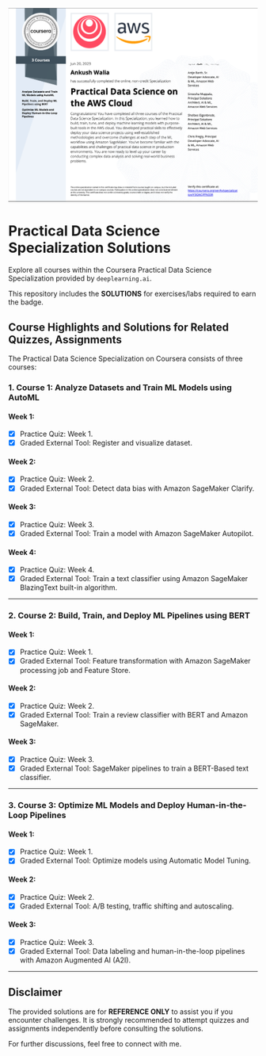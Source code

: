 ![CERTIFICATE](https://github.com/Ankushwalia07/practical-data-science-specialization/blob/e69f965c8432ffedd690a85c0aadc36d73cb88f7/Certificate.png)

# Practical Data Science Specialization Solutions

Explore all courses within the Coursera Practical Data Science Specialization provided by `deeplearning.ai`.

This repository includes the **SOLUTIONS** for exercises/labs required to earn the badge.

## Course Highlights and Solutions for Related Quizzes, Assignments

The Practical Data Science Specialization on Coursera consists of three courses:

### 1. Course 1: Analyze Datasets and Train ML Models using AutoML

#### Week 1:

- [x] Practice Quiz: Week 1.
- [x] Graded External Tool: Register and visualize dataset.

#### Week 2:

- [x] Practice Quiz: Week 2.
- [x] Graded External Tool: Detect data bias with Amazon SageMaker Clarify.

#### Week 3:

- [x] Practice Quiz: Week 3.
- [x] Graded External Tool: Train a model with Amazon SageMaker Autopilot.

#### Week 4:

- [x] Practice Quiz: Week 4.
- [x] Graded External Tool: Train a text classifier using Amazon SageMaker BlazingText built-in algorithm.

---

### 2. Course 2: Build, Train, and Deploy ML Pipelines using BERT

#### Week 1:

- [x] Practice Quiz: Week 1.
- [x] Graded External Tool: Feature transformation with Amazon SageMaker processing job and Feature Store.

#### Week 2:

- [x] Practice Quiz: Week 2.
- [x] Graded External Tool: Train a review classifier with BERT and Amazon SageMaker.

#### Week 3:

- [x] Practice Quiz: Week 3.
- [x] Graded External Tool: SageMaker pipelines to train a BERT-Based text classifier.

---

### 3. Course 3: Optimize ML Models and Deploy Human-in-the-Loop Pipelines

#### Week 1:

- [x] Practice Quiz: Week 1.
- [x] Graded External Tool: Optimize models using Automatic Model Tuning.

#### Week 2:

- [x] Practice Quiz: Week 2.
- [x] Graded External Tool: A/B testing, traffic shifting and autoscaling.

#### Week 3:

- [x] Practice Quiz: Week 3.
- [x] Graded External Tool: Data labeling and human-in-the-loop pipelines with Amazon Augmented AI (A2I).

---

## Disclaimer

The provided solutions are for **REFERENCE ONLY** to assist you if you encounter challenges. It is strongly recommended to attempt quizzes and assignments independently before consulting the solutions.

For further discussions, feel free to connect with me.

